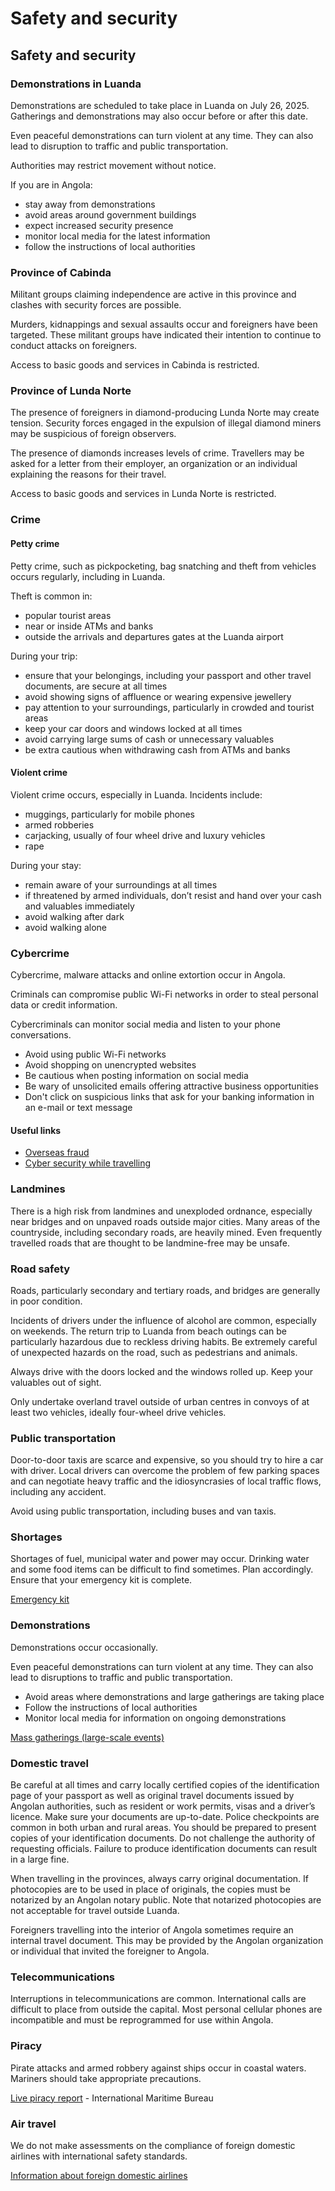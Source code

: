 # Safety and security

## Safety and security

### Demonstrations in Luanda

Demonstrations are scheduled to take place in Luanda on July 26, 2025. Gatherings and demonstrations may also occur before or after this date.

Even peaceful demonstrations can turn violent at any time. They can also lead to disruption to traffic and public transportation.

Authorities may restrict movement without notice.

If you are in Angola:

* stay away from demonstrations
* avoid areas around government buildings
* expect increased security presence
* monitor local media for the latest information
* follow the instructions of local authorities

### Province of Cabinda

Militant groups claiming independence are active in this province and clashes with security forces are possible.

Murders, kidnappings and sexual assaults occur and foreigners have been targeted. These militant groups have indicated their intention to continue to conduct attacks on foreigners.

Access to basic goods and services in Cabinda is restricted.

### Province of Lunda Norte

The presence of foreigners in diamond-producing Lunda Norte may create tension. Security forces engaged in the expulsion of illegal diamond miners may be suspicious of foreign observers.

The presence of diamonds increases levels of crime. Travellers may be asked for a letter from their employer, an organization or an individual explaining the reasons for their travel.

Access to basic goods and services in Lunda Norte is restricted.

### Crime

#### Petty crime

Petty crime, such as pickpocketing, bag snatching and theft from vehicles occurs regularly, including in Luanda.

Theft is common in:

* popular tourist areas
* near or inside ATMs and banks
* outside the arrivals and departures gates at the Luanda airport

During your trip:

* ensure that your belongings, including your passport and other travel documents, are secure at all times
* avoid showing signs of affluence or wearing expensive jewellery
* pay attention to your surroundings, particularly in crowded and tourist areas
* keep your car doors and windows locked at all times
* avoid carrying large sums of cash or unnecessary valuables
* be extra cautious when withdrawing cash from ATMs and banks

#### Violent crime

Violent crime occurs, especially in Luanda. Incidents include:

* muggings, particularly for mobile phones
* armed robberies
* carjacking, usually of four wheel drive and luxury vehicles
* rape

During your stay:

* remain aware of your surroundings at all times
* if threatened by armed individuals, don’t resist and hand over your cash and valuables immediately
* avoid walking after dark
* avoid walking alone

### Cybercrime

Cybercrime, malware attacks and online extortion occur in Angola.

Criminals can compromise public Wi-Fi networks in order to steal personal data or credit information.

Cybercriminals can monitor social media and listen to your phone conversations.

* Avoid using public Wi-Fi networks
* Avoid shopping on unencrypted websites
* Be cautious when posting information on social media
* Be wary of unsolicited emails offering attractive business opportunities
* Don't click on suspicious links that ask for your banking information in an e-mail or text message

#### Useful links

* [Overseas fraud](https://travel.gc.ca/travelling/health-safety/overseas-fraud)
* [Cyber security while travelling](https://travel.gc.ca/travelling/health-safety/cyber-safe)

### Landmines

There is a high risk from landmines and unexploded ordnance, especially near bridges and on unpaved roads outside major cities. Many areas of the countryside, including secondary roads, are heavily mined. Even frequently travelled roads that are thought to be landmine-free may be unsafe.

### Road safety

Roads, particularly secondary and tertiary roads, and bridges are generally in poor condition.

Incidents of drivers under the influence of alcohol are common, especially on weekends. The return trip to Luanda from beach outings can be particularly hazardous due to reckless driving habits. Be extremely careful of unexpected hazards on the road, such as pedestrians and animals.

Always drive with the doors locked and the windows rolled up. Keep your valuables out of sight.

Only undertake overland travel outside of urban centres in convoys of at least two vehicles, ideally four-wheel drive vehicles.

### Public transportation

Door-to-door taxis are scarce and expensive, so you should try to hire a car with driver. Local drivers can overcome the problem of few parking spaces and can negotiate heavy traffic and the idiosyncrasies of local traffic flows, including any accident.

Avoid using public transportation, including buses and van taxis.

### Shortages

Shortages of fuel, municipal water and power may occur. Drinking water and some food items can be difficult to find sometimes. Plan accordingly. Ensure that your emergency kit is complete.

[Emergency kit](https://www.getprepared.gc.ca/cnt/kts/index-en.aspx)

### Demonstrations

Demonstrations occur occasionally.

Even peaceful demonstrations can turn violent at any time. They can also lead to disruptions to traffic and public transportation.

* Avoid areas where demonstrations and large gatherings are taking place
* Follow the instructions of local authorities
* Monitor local media for information on ongoing demonstrations

[Mass gatherings (large-scale events)](https://travel.gc.ca/travelling/health-safety/mass-gatherings)

### Domestic travel

Be careful at all times and carry locally certified copies of the identification page of your passport as well as original travel documents issued by Angolan authorities, such as resident or work permits, visas and a driver’s licence. Make sure your documents are up-to-date. Police checkpoints are common in both urban and rural areas. You should be prepared to present copies of your identification documents. Do not challenge the authority of requesting officials. Failure to produce identification documents can result in a large fine.

When travelling in the provinces, always carry original documentation. If photocopies are to be used in place of originals, the copies must be notarized by an Angolan notary public. Note that notarized photocopies are not acceptable for travel outside Luanda.

Foreigners travelling into the interior of Angola sometimes require an internal travel document. This may be provided by the Angolan organization or individual that invited the foreigner to Angola.

### Telecommunications

Interruptions in telecommunications are common. International calls are difficult to place from outside the capital. Most personal cellular phones are incompatible and must be reprogrammed for use within Angola.

### Piracy

Pirate attacks and armed robbery against ships occur in coastal waters. Mariners should take appropriate precautions.

[Live piracy report](https://icc-ccs.org/index.php/piracy-reporting-centre) - International Maritime Bureau

### Air travel

We do not make assessments on the compliance of foreign domestic airlines with international safety standards.

[Information about foreign domestic airlines](https://travel.gc.ca/air/in-flight-safety#other)